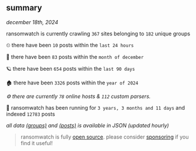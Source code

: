 
## summary
_december 18th, 2024_

ransomwatch is currently crawling `367` sites belonging to `182` unique groups

⏲ there have been `10` posts within the `last 24 hours`

🦈 there have been `83` posts within the `month of december`

🪐 there have been `654` posts within the `last 90 days`

🏚 there have been `3326` posts within the `year of 2024`

_⚙️ there are currently `78` online hosts & `112` custom parsers._

🦕 ransomwatch has been running for `3 years, 3 months and 11 days` and indexed `12783` posts

_all data  [(groups)](http://https://dataleak.hopeless99.top//groups) and [(posts)](http://https://dataleak.hopeless99.top//posts) is available in JSON (updated hourly)_

> ransomwatch is fully [open source](https://github.com/joshhighet/ransomwatch#ransomwatch--). please consider [sponsoring](https://github.com/sponsors/joshhighet) if you find it useful!
